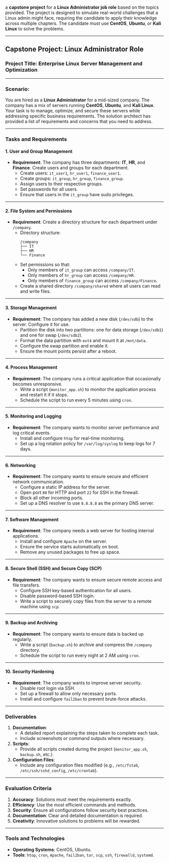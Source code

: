  a **capstone project** for a **Linux Administrator job role** based on the topics provided. The project is designed to simulate real-world challenges that a Linux admin might face, requiring the candidate to apply their knowledge across multiple chapters. The candidate must use **CentOS**, **Ubuntu**, or **Kali Linux** to solve the problems.

---

## **Capstone Project: Linux Administrator Role**

### **Project Title**: **Enterprise Linux Server Management and Optimization**

---

### **Scenario**:
You are hired as a **Linux Administrator** for a mid-sized company. The company has a mix of servers running **CentOS**, **Ubuntu**, and **Kali Linux**. Your task is to manage, optimize, and secure these servers while addressing specific business requirements. The solution architect has provided a list of requirements and concerns that you need to address.

---

### **Tasks and Requirements**

#### **1. User and Group Management**
- **Requirement**: The company has three departments: **IT**, **HR**, and **Finance**. Create users and groups for each department.
  - Create users: `it_user1`, `hr_user1`, `finance_user1`.
  - Create groups: `it_group`, `hr_group`, `finance_group`.
  - Assign users to their respective groups.
  - Set passwords for all users.
  - Ensure that users in the `it_group` have sudo privileges.

---

#### **2. File System and Permissions**
- **Requirement**: Create a directory structure for each department under `/company`.
  - Directory structure:
    ```
    /company
    ├── IT
    ├── HR
    └── Finance
    ```
  - Set permissions so that:
    - Only members of `it_group` can access `/company/IT`.
    - Only members of `hr_group` can access `/company/HR`.
    - Only members of `finance_group` can access `/company/Finance`.
  - Create a shared directory `/company/shared` where all users can read and write files.

---

#### **3. Storage Management**
- **Requirement**: The company has added a new disk (`/dev/sdb`) to the server. Configure it for use.
  - Partition the disk into two partitions: one for data storage (`/dev/sdb1`) and one for swap (`/dev/sdb2`).
  - Format the data partition with `ext4` and mount it at `/mnt/data`.
  - Configure the swap partition and enable it.
  - Ensure the mount points persist after a reboot.

---

#### **4. Process Management**
- **Requirement**: The company runs a critical application that occasionally becomes unresponsive.
  - Write a script (`monitor_app.sh`) to monitor the application process and restart it if it stops.
  - Schedule the script to run every 5 minutes using `cron`.

---

#### **5. Monitoring and Logging**
- **Requirement**: The company wants to monitor server performance and log critical events.
  - Install and configure `htop` for real-time monitoring.
  - Set up a log rotation policy for `/var/log/syslog` to keep logs for 7 days.

---

#### **6. Networking**
- **Requirement**: The company wants to ensure secure and efficient network communication.
  - Configure a static IP address for the server.
  - Open port `80` for HTTP and port `22` for SSH in the firewall.
  - Block all other incoming ports.
  - Set up a DNS resolver to use `8.8.8.8` as the primary DNS server.

---

#### **7. Software Management**
- **Requirement**: The company needs a web server for hosting internal applications.
  - Install and configure `Apache` on the server.
  - Ensure the service starts automatically on boot.
  - Remove any unused packages to free up space.

---

#### **8. Secure Shell (SSH) and Secure Copy (SCP)**
- **Requirement**: The company wants to ensure secure remote access and file transfers.
  - Configure SSH key-based authentication for all users.
  - Disable password-based SSH login.
  - Write a script to securely copy files from the server to a remote machine using `scp`.

---

#### **9. Backup and Archiving**
- **Requirement**: The company wants to ensure data is backed up regularly.
  - Write a script (`backup.sh`) to archive and compress the `/company` directory.
  - Schedule the script to run every night at 2 AM using `cron`.

---

#### **10. Security Hardening**
- **Requirement**: The company wants to improve server security.
  - Disable root login via SSH.
  - Set up a firewall to allow only necessary ports.
  - Install and configure `fail2ban` to prevent brute-force attacks.

---

### **Deliverables**
1. **Documentation**:
   - A detailed report explaining the steps taken to complete each task.
   - Include screenshots or command outputs where necessary.
2. **Scripts**:
   - Provide all scripts created during the project (`monitor_app.sh`, `backup.sh`, etc.).
3. **Configuration Files**:
   - Include any configuration files modified (e.g., `/etc/fstab`, `/etc/ssh/sshd_config`, `/etc/crontab`).

---

### **Evaluation Criteria**
1. **Accuracy**: Solutions must meet the requirements exactly.
2. **Efficiency**: Use the most efficient commands and methods.
3. **Security**: Ensure all configurations follow security best practices.
4. **Documentation**: Clear and detailed documentation is required.
5. **Creativity**: Innovative solutions to problems will be rewarded.

---

### **Tools and Technologies**
- **Operating Systems**: CentOS, Ubuntu.
- **Tools**: `htop`, `cron`, `Apache`, `fail2ban`, `tar`, `scp`, `ssh`, `firewalld`, `systemd`.

